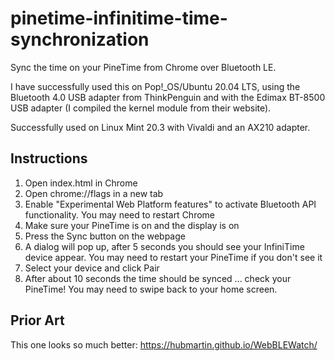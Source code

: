# pinetime-infinitime-time-synchronization

Sync the time on your PineTime from Chrome over Bluetooth LE.

I have successfully used this on Pop!_OS/Ubuntu 20.04 LTS, using the Bluetooth 4.0 USB adapter from ThinkPenguin and with the Edimax BT-8500 USB adapter (I compiled the kernel module from their website).

Successfully used on Linux Mint 20.3 with Vivaldi and an AX210 adapter.

## Instructions

1. Open index.html in Chrome
1. Open chrome://flags in a new tab
1. Enable "Experimental Web Platform features" to activate Bluetooth API functionality. You may need to restart Chrome
1. Make sure your PineTime is on and the display is on
1. Press the Sync button on the webpage
1. A dialog will pop up, after 5 seconds you should see your InfiniTime device appear. You may need to restart your PineTime if you don't see it
1. Select your device and click Pair
1. After about 10 seconds the time should be synced ... check your PineTime! You may need to swipe back to your home screen.

## Prior Art

This one looks so much better: https://hubmartin.github.io/WebBLEWatch/
